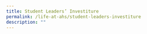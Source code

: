 ```yaml
---
title: Student Leaders’ Investiture
permalink: /life-at-ahs/student-leaders-investiture
description: ""
---
```

